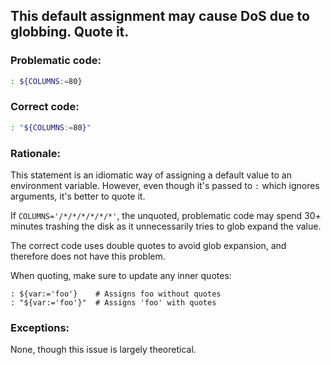## This default assignment may cause DoS due to globbing. Quote it.

### Problematic code:

```sh
: ${COLUMNS:=80}
```

### Correct code:

```sh
: "${COLUMNS:=80}"
```
### Rationale:

This statement is an idiomatic way of assigning a default value to an environment variable. However, even though it's passed to `:` which ignores arguments, it's better to quote it.

If `COLUMNS='/*/*/*/*/*/*'`, the unquoted, problematic code may spend 30+ minutes trashing the disk as it unnecessarily tries to glob expand the value. 

The correct code uses double quotes to avoid glob expansion, and therefore does not have this problem.

When quoting, make sure to update any inner quotes:

    : ${var:='foo'}    # Assigns foo without quotes
    : "${var:='foo'}"  # Assigns 'foo' with quotes


### Exceptions:

None, though this issue is largely theoretical.